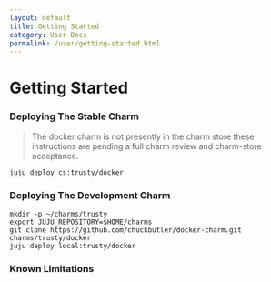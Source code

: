 ```yaml
---
layout: default
title: Getting Started
category: User Docs
permalink: /user/getting-started.html
---
```


# Getting Started

### Deploying The Stable Charm

> The docker charm is not presently in the charm store
> these instructions are pending a full charm review and
> charm-store acceptance.

    juju deploy cs:trusty/docker


### Deploying The Development Charm

    mkdir -p ~/charms/trusty
    export JUJU_REPOSITORY=$HOME/charms
    git clone https://github.com/chuckbutler/docker-charm.git charms/trusty/docker
    juju deploy local:trusty/docker


### Known Limitations


